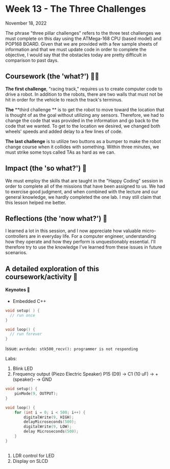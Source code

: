 # Week 13 - The Three Challenges

November 18, 2022

The phrase "three pillar challenges" refers to the three test challenges we must complete on this day using the ATMega-168 CPU (based model) and POP168 BOARD. Given that we are provided with a few sample sheets of information and that we must update code in order to complete the objective, I would say that the obstacles today are pretty difficult in comparison to past days.

## Coursework (the 'what?') 🤷‍♂️

**The first challenge**, "racing track," requires us to create computer code to drive a robot. In addition to the robots, there are two walls that must not be hit in order for the vehicle to reach the track's terminus.

**The** **third challenge ** is to get the robot to move toward the location that is thought of as the goal without utilizing any sensors. Therefore, we had to change the code that was provided in the information and go back to the code that we wanted. To get to the location we desired, we changed both wheels' speeds and added delay to a few lines of code.

**The last challenge** is to utilize two buttons as a bumper to make the robot change course when it collides with something. Within three minutes, we must strike some toys called TAs as hard as we can.

## Impact  (the 'so what?') 🚀

We must employ the skills that are taught in the "Happy Coding" session in order to complete all of the missions that have been assigned to us. We had to exercise good judgment, and when combined with the lecture and our general knowledge, we hardly completed the one lab. I may still claim that this lesson helped me better.

## Reflections (the 'now what?') 🤔

I learned a lot in this session, and I now appreciate how valuable micro-controllers are in everyday life. For a computer engineer, understanding how they operate and how they perform is unquestionably essential. I'll therefore try to use the knowledge I've learned from these issues in future scenarios.

## A detailed exploration of this coursework/activity 📄

#### Keynotes 📝

* Embedded C++

```cpp
void setup( ) {
  // run once
}

void loop() {
  // run forever
}
```

Issue: `avrdude: stk500_recv(): programmer is not responding`

Labs:

1. Blink LED
2. Frequency output (Piezo Electric Speaker) P15 (D9) -> C1 (10 uF) -> +(speaker)- -> GND

```cpp
void setup() {
	pinMode(9, OUTPUT);
}

void loop() {
	for (int i = 0; i < 500; i++) {
		digitalWrite(9, HIGH);
		delayMicroseconds(500);
		digitalWrite(9, LOW);
		delay Microseconds(500);
	}
}
	
```

1. LDR control for LED
2. Display on SLCD
